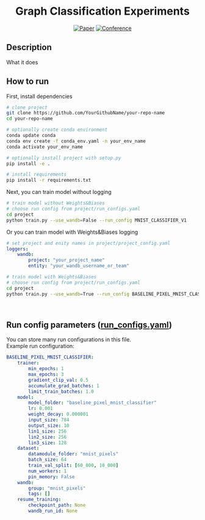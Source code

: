 <div align="center">    
 
# Graph Classification Experiments

[![Paper](http://img.shields.io/badge/paper-arxiv.1001.2234-B31B1B.svg)](https://www.nature.com/articles/nature14539)
[![Conference](http://img.shields.io/badge/AnyConference-year-4b44ce.svg)](https://papers.nips.cc/book/advances-in-neural-information-processing-systems-31-2018)  

</div>

## Description   
What it does   

## How to run
First, install dependencies
```bash
# clone project
git clone https://github.com/YourGithubName/your-repo-name
cd your-repo-name

# optionally create conda environment
conda update conda
conda env create -f conda_env.yaml -n your_env_name
conda activate your_env_name

# optionally install project with setup.py
pip install -e .

# install requirements
pip install -r requirements.txt
```

Next, you can train model without logging
```bash
# train model without Weights&Biases
# choose run config from project/run_configs.yaml
cd project
python train.py --use_wandb=False --run_config MNIST_CLASSIFIER_V1
```

Or you can train model with Weights&Biases logging
```yaml
# set project and enity names in project/project_config.yaml
loggers:
    wandb:
        project: "your_project_name"
        entity: "your_wandb_username_or_team"
```
```bash
# train model with Weights&Biases
# choose run config from project/run_configs.yaml
cd project
python train.py --use_wandb=True --run_config BASELINE_PIXEL_MNIST_CLASSIFIER
```
<br>


## Run config parameters ([run_configs.yaml](project/run_configs.yaml))
You can store many run configurations in this file.<br>
Example run configuration:
```yaml
BASELINE_PIXEL_MNIST_CLASSIFIER:
    trainer:
        min_epochs: 1
        max_epochs: 3
        gradient_clip_val: 0.5
        accumulate_grad_batches: 1
        limit_train_batches: 1.0
    model:
        model_folder: "baseline_pixel_mnist_classifier"
        lr: 0.001
        weight_decay: 0.000001
        input_size: 784
        output_size: 10
        lin1_size: 256
        lin2_size: 256
        lin3_size: 128
    dataset:
        datamodule_folder: "mnist_pixels"
        batch_size: 64
        train_val_split: [60_000, 10_000]
        num_workers: 1
        pin_memory: False
    wandb:
        group: "mnist_pixels"
        tags: []
    resume_training:
        checkpoint_path: None
        wandb_run_id: None
           
```
<br>
